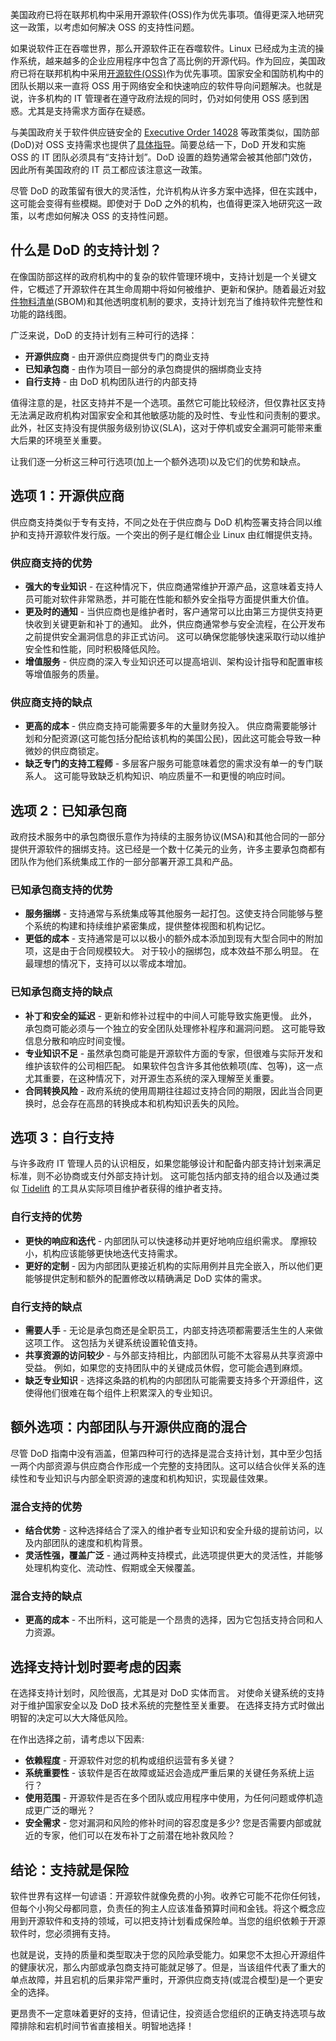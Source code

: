 <!-- 
# 美国政府开源支持需求导航指南
A Guide to Navigating Open Source Support Requirements in the US Government
The U.S. government has prioritized the adoption of open source software (OSS) in federal agencies. It’s worth taking a deeper look at this policy to consider how to address the supportability of OSS.
https://thenewstack.io/a-guide-to-navigating-open-source-support-requirements-in-the-u-s-government/
https://cdn.thenewstack.io/media/2023/09/48d63e29-lake-1915846_1280-1024x686.jpg
Feature image by Daniel Büscher from Pixabay. 
-->

美国政府已将在联邦机构中采用开源软件(OSS)作为优先事项。值得更深入地研究这一政策，以考虑如何解决 OSS 的支持性问题。

如果说软件正在吞噬世界，那么开源软件正在吞噬软件。Linux 已经成为主流的操作系统，越来越多的企业应用程序中包含了高比例的开源代码。作为回应，美国政府已将在联邦机构中采用[开源软件(OSS)](https://www.nginx.com/resources/glossary/open-source-software-oss/)作为优先事项。国家安全和国防机构中的团队长期以来一直将 OSS 用于网络安全和快速响应的软件导向问题解决。也就是说，许多机构的 IT 管理者在遵守政府法规的同时，仍对如何使用 OSS 感到困惑。尤其是支持需求方面存在疑惑。

与美国政府关于软件供应链安全的 [Executive Order 14028](https://www.whitehouse.gov/briefing-room/presidential-actions/2021/05/12/executive-order-on-improving-the-nations-cybersecurity/) 等政策类似，国防部(DoD)对 OSS 支持需求也提供了[具体指导](https://dodcio.defense.gov/Open-Source-Software-FAQ/lang/en/#q-am-i-required-to-have-commercial-support-for-oss)。简要总结一下，DoD 开发和实施 OSS 的 IT 团队必须具有“支持计划”。DoD 设置的趋势通常会被其他部门效仿，因此所有美国政府的 IT 员工都应该注意这一政策。

尽管 DoD 的政策留有很大的灵活性，允许机构从许多方案中选择，但在实践中，这可能会变得有些模糊。即使对于 DoD 之外的机构，也值得更深入地研究这一政策，以考虑如何解决 OSS 的支持性问题。

## 什么是 DoD 的支持计划？

在像国防部这样的政府机构中的复杂的软件管理环境中，支持计划是一个关键文件，它概述了开源软件在其生命周期中将如何被维护、更新和保护。随着最近对[软件物料清单](https://www.nginx.com/resources/glossary/software-bill-of-materials-sbom/)(SBOM)和其他透明度机制的要求，支持计划充当了维持软件完整性和功能的路线图。

广泛来说，DoD 的支持计划有三种可行的选择：

- **开源供应商** - 由开源供应商提供专门的商业支持
- **已知承包商** - 由作为项目一部分的承包商提供的捆绑商业支持
- **自行支持** - 由 DoD 机构团队进行的内部支持

值得注意的是，社区支持并不是一个选项。虽然它可能比较经济，但仅靠社区支持无法满足政府机构对国家安全和其他敏感功能的及时性、专业性和问责制的要求。 此外，社区支持没有提供服务级别协议(SLA)，这对于停机或安全漏洞可能带来重大后果的环境至关重要。

让我们逐一分析这三种可行选项(加上一个额外选项)以及它们的优势和缺点。

## 选项 1：开源供应商

供应商支持类似于专有支持，不同之处在于供应商与 DoD 机构签署支持合同以维护和支持开源软件发行版。一个突出的例子是红帽企业 Linux 由红帽提供支持。

### 供应商支持的优势

- **强大的专业知识** - 在这种情况下，供应商通常维护开源产品，这意味着支持人员可能对软件非常熟悉，并可能在性能和额外安全指导方面提供重大价值。
- **更及时的通知** - 当供应商也是维护者时，客户通常可以比由第三方提供支持更快收到关键更新和补丁的通知。 此外，供应商通常参与安全流程，在公开发布之前提供安全漏洞信息的非正式访问。 这可以确保您能够快速采取行动以维护安全性和性能，同时积极降低风险。
- **增值服务** - 供应商的深入专业知识还可以提高培训、架构设计指导和配置审核等增值服务的质量。

### 供应商支持的缺点

- **更高的成本** - 供应商支持可能需要多年的大量财务投入。 供应商需要能够计划和分配资源(这可能包括分配给该机构的美国公民)，因此这可能会导致一种微妙的供应商锁定。
- **缺乏专门的支持工程师** - 多层客户服务可能意味着您的需求没有单一的专门联系人。 这可能导致缺乏机构知识、响应质量不一和更慢的响应时间。

## 选项 2：已知承包商

政府技术服务中的承包商很乐意作为持续的主服务协议(MSA)和其他合同的一部分提供开源软件的捆绑支持。这已经是一个数十亿美元的业务，许多主要承包商都有团队作为他们系统集成工作的一部分部署开源工具和产品。

### 已知承包商支持的优势

- **服务捆绑** - 支持通常与系统集成等其他服务一起打包。这使支持合同能够与整个系统的构建和持续维护紧密集成，提供整体视图和机构记忆。
- **更低的成本** - 支持通常是可以以极小的额外成本添加到现有大型合同中的附加项，这是由于合同规模较大。 对于较小的捆绑包，成本效益不那么明显。 在最理想的情况下，支持可以以零成本增加。

### 已知承包商支持的缺点

- **补丁和安全的延迟** - 更新和修补过程中的中间人可能导致实施更慢。 此外，承包商可能必须与一个独立的安全团队处理修补程序和漏洞问题。 这可能导致信息分散和响应时间变慢。
- **专业知识不足** - 虽然承包商可能是开源软件方面的专家，但很难与实际开发和维护该软件的公司相匹配。 如果软件包含许多其他依赖项(库、包等)，这一点尤其重要，在这种情况下，对开源生态系统的深入理解至关重要。
- **合同转换风险** - 政府系统的使用周期往往超过支持合同的期限，因此当合同更换时，总会存在高昂的转换成本和机构知识丢失的风险。

## 选项 3：自行支持

与许多政府 IT 管理人员的认识相反，如果您能够设计和配备内部支持计划来满足标准，则不必协商或支付外部支持计划。 这可能包括内部支持的组合以及通过类似 [Tidelift](https://tidelift.com/) 的工具从实际项目维护者获得的维护者支持。

### 自行支持的优势

- **更快的响应和迭代** - 内部团队可以快速移动并更好地响应组织需求。 摩擦较小，机构应该能够更快地迭代支持需求。
- **更好的定制** - 因为内部团队更接近机构的实际用例并且完全嵌入，所以他们更能够提供定制和额外的配置修改以精确满足 DoD 实体的需求。

### 自行支持的缺点

- **需要人手** - 无论是承包商还是全职员工，内部支持选项都需要活生生的人来做这项工作。 这包括为关键系统设置轮值支持。
- **共享资源的访问较少** - 与外部支持相比，内部团队可能不太容易从共享资源中受益。 例如，如果您的支持团队中的关键成员休假，您可能会遇到麻烦。
- **缺乏专业知识** - 选择这条路的机构的内部团队可能需要支持多个开源组件，这使得他们很难在每个组件上积累深入的专业知识。

## 额外选项：内部团队与开源供应商的混合

尽管 DoD 指南中没有涵盖，但第四种可行的选择是混合支持计划，其中至少包括一两个内部资源与供应商合作形成一个完整的支持团队。这可以结合伙伴关系的连续性和专业知识与内部全职资源的速度和机构知识，实现最佳效果。

### 混合支持的优势

- **结合优势** - 这种选择结合了深入的维护者专业知识和安全升级的提前访问，以及内部团队的速度和机构背景。
- **灵活性强，覆盖广泛** - 通过两种支持模式，此选项提供更大的灵活性，并能够处理机构变化、流动性、假期或全天候覆盖。

### 混合支持的缺点

- **更高的成本** - 不出所料，这可能是一个昂贵的选择，因为它包括支持合同和人力资源。

## 选择支持计划时要考虑的因素

在选择支持计划时，风险很高，尤其是对 DoD 实体而言。 对使命关键系统的支持对于维护国家安全以及 DoD 技术系统的完整性至关重要。 在选择支持方式时做出明智的决定可以大大降低风险。

在作出选择之前，请考虑以下因素:

- **依赖程度** - 开源软件对您的机构或组织运营有多关键？
- **系统重要性** - 该软件是否在故障或延迟会造成严重后果的关键任务系统上运行？
- **使用范围** - 开源软件是否在多个团队或应用程序中使用，为任何问题或停机造成更广泛的曝光？
- **安全需求** - 您对漏洞和风险的修补时间的容忍度是多少? 您是否需要内部或就近的专家，他们可以在发布补丁之前潜在地补救风险？

## 结论：支持就是保险

软件世界有这样一句谚语：开源软件就像免费的小狗。收养它可能不花你任何钱，但每个小狗父母都同意，负责任的狗主人应该准备預算时间和金钱。将这个概念应用到开源软件和支持的领域，可以把支持计划看成保险单。当您的组织依赖于开源软件时，您必须拥有支持。

也就是说，支持的质量和类型取决于您的风险承受能力。如果您不太担心开源组件的健康状况，那么内部或承包商支持可能就足够了。但是，当该组件代表了重大的单点故障，并且宕机的后果非常严重时，开源供应商支持(或混合模型)是一个更安全的选择。

更昂贵不一定意味着更好的支持，但请记住，投资适合您组织的正确支持选项与故障排除和宕机时间节省直接相关。明智地选择！

